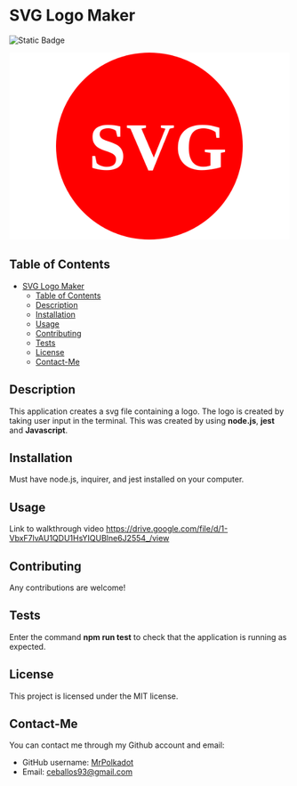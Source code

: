 # SVG Logo Maker
  
  ![Static Badge](https://img.shields.io/badge/license-MIT-blue)

  ![example-logo.svg](./examples/example-circle.svg)
  
  ## Table of Contents
- [SVG Logo Maker](#svg-logo-maker)
  - [Table of Contents](#table-of-contents)
  - [Description](#description)
  - [Installation](#installation)
  - [Usage](#usage)
  - [Contributing](#contributing)
  - [Tests](#tests)
  - [License](#license)
  - [Contact-Me](#contact-me)

## Description
  This application creates a svg file containing a logo. The logo is created by taking user input in the terminal. This was created by using **node.js**, **jest** and **Javascript**.
  ## Installation
  Must have node.js, inquirer, and jest installed on your computer.
  ## Usage
  Link to walkthrough video https://drive.google.com/file/d/1-VbxF7lvAU1QDU1HsYIQUBlne6J2554_/view
  ## Contributing
  Any contributions are welcome!
  ## Tests
  Enter the command **npm run test** to check that the application is running as expected.
  ## License
  This project is licensed under the MIT license.
  ## Contact-Me
  You can contact me through my Github account and email:
  * GitHub username: [MrPolkadot](github.com/MrPolkadot)
  * Email: ceballos93@gmail.com